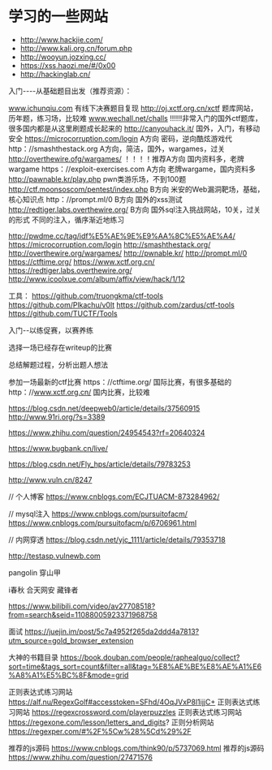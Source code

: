 # 学习的一些网站

* http://www.hackjie.com/
* http://www.kali.org.cn/forum.php
* http://wooyun.jozxing.cc/
* https://xss.haozi.me/#/0x00
* http://hackinglab.cn/

入门----从基础题目出发（推荐资源）：

www.ichunqiu.com 有线下决赛题目复现
http://oj.xctf.org.cn/xctf 题库网站，历年题，练习场，比较难
www.wechall.net/challs !!!!!!非常入门的国外ctf题库，很多国内都是从这里刷题成长起来的
http://canyouhack.it/ 国外，入门，有移动安全
https://microcorruption.com/login A方向 密码，逆向酷炫游戏代
http：//smashthestack.org A方向，简洁，国外，wargames，过关
http://overthewire.ofg/wargames/ ！！！！推荐A方向 国内资料多，老牌wargame
https：//exploit-exercises.com A方向 老牌wargame，国内资料多
http://pawnable.kr/play.php pwn类游乐场，不到100题
http://ctf.moonsoscom/pentest/index.php B方向 米安的Web漏洞靶场，基础，核心知识点
http：//prompt.ml/0 B方向 国外的xss测试
http://redtiger.labs.overthewire.org/ B方向 国外sql注入挑战网站，10关，过关的形式 不同的注入，循序渐近地练习

http://pwdme.cc/tag/idf%E5%AE%9E%E9%AA%8C%E5%AE%A4/ 
https://microcorruption.com/login 
http://smashthestack.org/ 
http://overthewire.org/wargames/ 
http://pwnable.kr/ 
http://prompt.ml/0 
https://ctftime.org/ 
https://www.xctf.org.cn/ 
https://redtiger.labs.overthewire.org/
http://www.icoolxue.com/album/affix/view/hack/1/12

工具：
https://github.com/truongkma/ctf-tools
https://github.com/Plkachu/v0lt
https://github.com/zardus/ctf-tools
https://github.com/TUCTF/Tools


入门--以练促赛，以赛养练

选择一场已经存在writeup的比赛

总结解题过程，分析出题人想法

参加一场最新的ctf比赛
https：//ctftime.org/ 国际比赛，有很多基础的
http：//www.xctf.org.cn/ 国内比赛，比较难

https://blog.csdn.net/deepweb0/article/details/37560915
http://www.91ri.org/?s=3389

https://www.zhihu.com/question/24954543?rf=20640324

https://www.bugbank.cn/live/

https://blog.csdn.net/Fly_hps/article/details/79783253

http://www.vuln.cn/8247

// 个人博客
https://www.cnblogs.com/ECJTUACM-873284962/

// mysql注入
https://www.cnblogs.com/pursuitofacm/
https://www.cnblogs.com/pursuitofacm/p/6706961.html

// 内网穿透
https://blog.csdn.net/yjc_1111/article/details/79353718

http://testasp.vulnewb.com

pangolin 穿山甲

i春秋
合天网安
藏锋者


https://www.bilibili.com/video/av27708518?from=search&seid=11088005923371968758


面试 https://juejin.im/post/5c7a4952f265da2ddd4a7813?utm_source=gold_browser_extension

大神的书籍目录 https://book.douban.com/people/raphealguo/collect?sort=time&tags_sort=count&filter=all&tag=%E8%AE%BE%E8%AE%A1%E6%A8%A1%E5%BC%8F&mode=grid

正则表达式练习网站 https://alf.nu/RegexGolf#accesstoken=SFhd/4OqJVxP8l1ijjC+
正则表达式练习网站 https://regexcrossword.com/playerpuzzles
正则表达式练习网站 https://regexone.com/lesson/letters_and_digits?
正则分析网站 https://regexper.com/#%2F%5Cw%28%5Cd%29%2F

推荐的js源码 https://www.cnblogs.com/think90/p/5737069.html
推荐的js源码 https://www.zhihu.com/question/27471576


